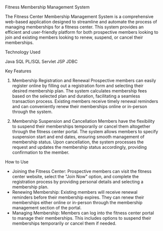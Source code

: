 Fitness Membership Management System

The Fitness Center Membership Management System is a comprehensive web-based application designed to streamline and automate the process of managing memberships for a fitness center. This system provides an efficient and user-friendly platform for both prospective members looking to join and existing members looking to renew, suspend, or cancel their memberships.

Technology Used

Java
SQL
PL/SQL
Servlet
JSP
JDBC


Key Features

1. Membership Registration and Renewal
Prospective members can easily register online by filling out a registration form and selecting their desired membership plan. The system calculates membership fees based on the selected plan and duration, facilitating a seamless transaction process. Existing members receive timely renewal reminders and can conveniently renew their memberships online or in-person through the system.

2. Membership Suspension and Cancellation
Members have the flexibility to suspend their memberships temporarily or cancel them altogether through the fitness center portal. The system allows members to specify suspension start and end dates, ensuring smooth management of membership status. Upon cancellation, the system processes the request and updates the membership status accordingly, providing confirmation to the member.

How to Use

- Joining the Fitness Center: Prospective members can visit the fitness center website, select the "Join Now" option, and complete the registration process by providing personal details and selecting a membership plan.
- Renewing Membership: Existing members will receive renewal reminders before their membership expires. They can renew their memberships either online or in-person through the membership management section of the portal.
- Managing Membership: Members can log into the fitness center portal to manage their memberships. This includes options to suspend their memberships temporarily or cancel them if needed.
